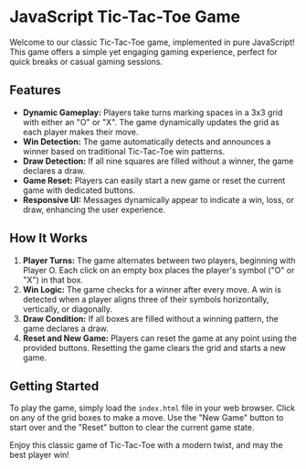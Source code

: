 # JavaScript Tic-Tac-Toe Game

Welcome to our classic Tic-Tac-Toe game, implemented in pure JavaScript! This game offers a simple yet engaging gaming experience, perfect for quick breaks or casual gaming sessions.

## Features

- **Dynamic Gameplay:** Players take turns marking spaces in a 3x3 grid with either an "O" or "X". The game dynamically updates the grid as each player makes their move.
- **Win Detection:** The game automatically detects and announces a winner based on traditional Tic-Tac-Toe win patterns.
- **Draw Detection:** If all nine squares are filled without a winner, the game declares a draw.
- **Game Reset:** Players can easily start a new game or reset the current game with dedicated buttons.
- **Responsive UI:** Messages dynamically appear to indicate a win, loss, or draw, enhancing the user experience.

## How It Works

1. **Player Turns:** The game alternates between two players, beginning with Player O. Each click on an empty box places the player's symbol ("O" or "X") in that box.
2. **Win Logic:** The game checks for a winner after every move. A win is detected when a player aligns three of their symbols horizontally, vertically, or diagonally.
3. **Draw Condition:** If all boxes are filled without a winning pattern, the game declares a draw.
4. **Reset and New Game:** Players can reset the game at any point using the provided buttons. Resetting the game clears the grid and starts a new game.

## Getting Started

To play the game, simply load the `index.html` file in your web browser. Click on any of the grid boxes to make a move. Use the "New Game" button to start over and the "Reset" button to clear the current game state.

Enjoy this classic game of Tic-Tac-Toe with a modern twist, and may the best player win!
